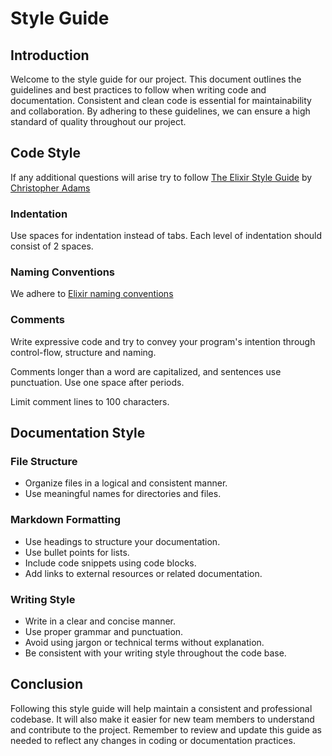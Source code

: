 # Style Guide

## Introduction
Welcome to the style guide for our project. This document outlines the guidelines and best practices to follow when writing code and documentation. Consistent and clean code is essential for maintainability and collaboration. By adhering to these guidelines, we can ensure a high standard of quality throughout our project.

## Code Style
If any additional questions will arise try to follow 
[The Elixir Style Guide](https://github.com/christopheradams/elixir_style_guide) by [Christopher Adams](https://github.com/christopheradams)
### Indentation
Use spaces for indentation instead of tabs. Each level of indentation should consist of 2 spaces.

### Naming Conventions
We adhere to [Elixir naming conventions](https://hexdocs.pm/elixir/1.17.1/naming-conventions.html)

### Comments
Write expressive code and try to convey your program's intention through control-flow, structure and naming.

Comments longer than a word are capitalized, and sentences use punctuation. Use one space after periods.

Limit comment lines to 100 characters.

## Documentation Style
### File Structure
- Organize files in a logical and consistent manner.
- Use meaningful names for directories and files.

### Markdown Formatting
- Use headings to structure your documentation.
- Use bullet points for lists.
- Include code snippets using code blocks.
- Add links to external resources or related documentation.

### Writing Style
- Write in a clear and concise manner.
- Use proper grammar and punctuation.
- Avoid using jargon or technical terms without explanation.
- Be consistent with your writing style throughout the code base.

## Conclusion
Following this style guide will help maintain a consistent and professional codebase. It will also make it easier for new team members to understand and contribute to the project. Remember to review and update this guide as needed to reflect any changes in coding or documentation practices.


